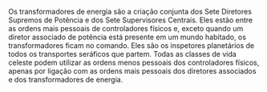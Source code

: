 ﻿Os transformadores de energia são a criação conjunta dos Sete Diretores Supremos de Potência e dos Sete Supervisores Centrais. Eles estão entre as ordens mais pessoais de controladores físicos e, exceto quando um diretor associado de potência está presente em um mundo habitado, os transformadores ficam no comando. Eles são os inspetores planetários de todos os transportes seráficos que partem. Todas as classes de vida celeste podem utilizar as ordens menos pessoais dos controladores físicos, apenas por ligação com as ordens mais pessoais dos diretores associados e dos transformadores de energia.